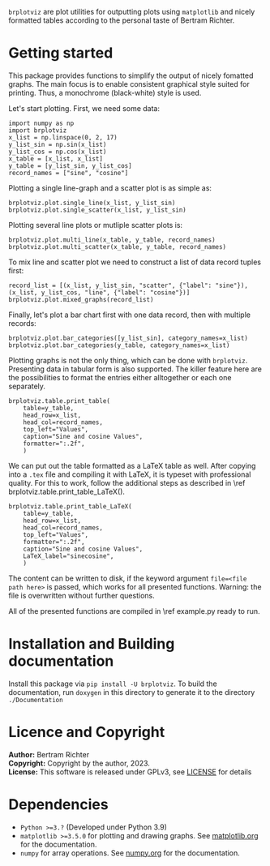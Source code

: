 `brplotviz` are plot utilities for outputting plots using `matplotlib` and nicely formatted tables according to the personal taste of Bertram Richter.

# Getting started
This package provides functions to simplify the output of nicely fomatted graphs.
The main focus is to enable consistent graphical style suited for printing.
Thus, a monochrome (black-white) style is used.

Let's start plotting.
First, we need some data:

```
import numpy as np
import brplotviz
x_list = np.linspace(0, 2, 17)
y_list_sin = np.sin(x_list)
y_list_cos = np.cos(x_list)
x_table = [x_list, x_list]
y_table = [y_list_sin, y_list_cos]
record_names = ["sine", "cosine"]
```

Plotting a single line-graph and a scatter plot is as simple as:

```
brplotviz.plot.single_line(x_list, y_list_sin)
brplotviz.plot.single_scatter(x_list, y_list_sin)
```

Plotting several line plots or mutliple scatter plots is:

```
brplotviz.plot.multi_line(x_table, y_table, record_names)
brplotviz.plot.multi_scatter(x_table, y_table, record_names)

```

To mix line and scatter plot we need to construct a list of data record tuples first:

```
record_list = [(x_list, y_list_sin, "scatter", {"label": "sine"}), (x_list, y_list_cos, "line", {"label": "cosine"})]
brplotviz.plot.mixed_graphs(record_list)
```

Finally, let's plot a bar chart first with one data record, then with multiple records:

```
brplotviz.plot.bar_categories([y_list_sin], category_names=x_list)
brplotviz.plot.bar_categories(y_table, category_names=x_list)
```

Plotting graphs is not the only thing, which can be done with `brplotviz`.
Presenting data in tabular form is also supported.
The killer feature here are the possibilities to format the entries either alltogether or each one separately.

```
brplotviz.table.print_table(
	table=y_table,
	head_row=x_list,
	head_col=record_names,
	top_left="Values",
	caption="Sine and cosine Values",
	formatter=":.2f",
	)
```

We can put out the table formatted as a LaTeX table as well.
After copying into a `.tex` file and compiling it with LaTeX, it is typeset with professional quality.
For this to work, follow the additional steps as described in \ref brplotviz.table.print_table_LaTeX().

```
brplotviz.table.print_table_LaTeX(
	table=y_table,
	head_row=x_list,
	head_col=record_names,
	top_left="Values",
	formatter=":.2f",
	caption="Sine and cosine Values",
	LaTeX_label="sinecosine",
	)
```

The content can be written to disk, if the keyword argument `file=<file path here>` is passed, which works for all presented functions.
Warning: the file is overwritten without further questions.

All of the presented functions are compiled in \ref example.py ready to run.

# Installation and Building documentation
Install this package via `pip install -U brplotviz`.
To build the documentation, run `doxygen` in this directory to generate it to the directory `./Documentation`

# Licence and Copyright
**Author:** Bertram Richter  
**Copyright:** Copyright by the author, 2023.  
**License:** This software is released under GPLv3, see [LICENSE](./LICENSE) for details

# Dependencies
- `Python >=3.?` (Developed under Python 3.9)
- `matplotlib >=3.5.0` for plotting and drawing graphs. See [matplotlib.org](https://matplotlib.org) for the documentation.
- `numpy` for array operations. See [numpy.org](https://numpy.org) for the documentation.
